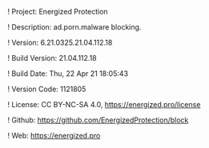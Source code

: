 ! Project: Energized Protection

! Description: ad.porn.malware blocking.

! Version: 6.21.0325.21.04.112.18

! Build Version: 21.04.112.18

! Build Date: Thu, 22 Apr 21 18:05:43

! Version Code: 1121805

! License: CC BY-NC-SA 4.0, https://energized.pro/license

! Github: https://github.com/EnergizedProtection/block

! Web: https://energized.pro

